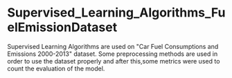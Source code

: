 # Supervised_Learning_Algorithms_FuelEmissionDataset

Supervised Learning Algorithms are used on "Car Fuel Consumptions and Emissions 2000-2013" dataset.
Some preprocessing  methods are used in order to use the dataset properly and after this,some metrics were used to count the evaluation of the model.
